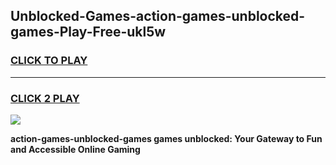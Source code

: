 
## Unblocked-Games-action-games-unblocked-games-Play-Free-ukl5w
<h3>
<a href="https://premium76.site?title=action-games-unblocked-games&ref=21A">CLICK TO PLAY</a></h3>
<hr>

<h3>
<a href="https://premium76.site?title=action-games-unblocked-games&ref=21A">CLICK 2 PLAY</a>
  
</h3>

<a href="https://premium76.site?title=action-games-unblocked-games&ref=21A"><img src="https://clearcache.store/games.png"></a>


**action-games-unblocked-games games unblocked: Your Gateway to Fun and Accessible Online Gaming**
